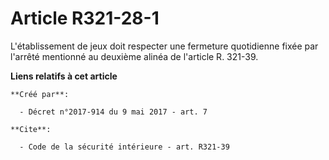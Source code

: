 # Article R321-28-1

L'établissement de jeux doit respecter une fermeture quotidienne fixée par l'arrêté mentionné au deuxième alinéa de l'article
R. 321-39.

**Liens relatifs à cet article**

	**Créé par**:

	  - Décret n°2017-914 du 9 mai 2017 - art. 7

	**Cite**:

	  - Code de la sécurité intérieure - art. R321-39
